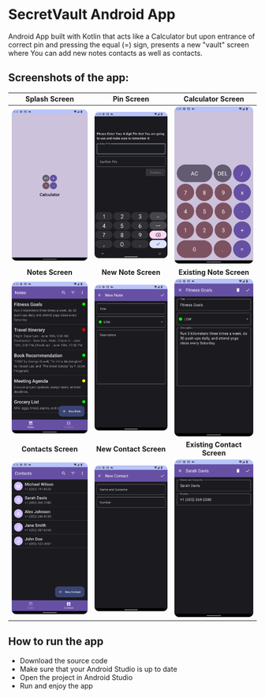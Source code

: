 # SecretVault Android App

Android App built with Kotlin that acts like a Calculator but upon entrance of correct pin and pressing the equal (=) sign, presents a new "vault" screen where You can add new notes contacts as well as contacts.

## Screenshots of the app:
| Splash Screen                                           | Pin Screen                                                 | Calculator Screen                                               |
|---------------------------------------------------------|------------------------------------------------------------|-----------------------------------------------------------------|
| <img src="screenshots/splash_screen.png" width="400">   | <img src="screenshots/pin_screen.png" width="400">         | <img src="screenshots/calculator_screen.png" width="400">       |
| <center>**Notes Screen**                                | <center>**New Note Screen**                                | <center>**Existing Note Screen**                                |
| <img src="screenshots/notes_screen.png" width="400">    | <img src="screenshots/new_note_screen.png" width="400">    | <img src="screenshots/existing_note_screen.png" width="400">    |
| <center>**Contacts Screen**                             | <center>**New Contact Screen**                             | <center>**Existing Contact Screen**                             |
| <img src="screenshots/contacts_screen.png" width="400"> | <img src="screenshots/new_contact_screen.png" width="400"> | <img src="screenshots/existing_contact_screen.png" width="400"> |

## How to run the app
- Download the source code 
- Make sure that your Android Studio is up to date
- Open the project in Android Studio
- Run and enjoy the app